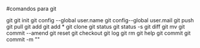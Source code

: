 #comandos para git

git
git init
git config --global user.name
git config--global user.mail
git push
git pull
git add
git add *
git clone
git status
git status -s
git diff
git mv
git commit --amend
git reset
git checkout
git log
git rm
git help
git commit
git commit -m ""

